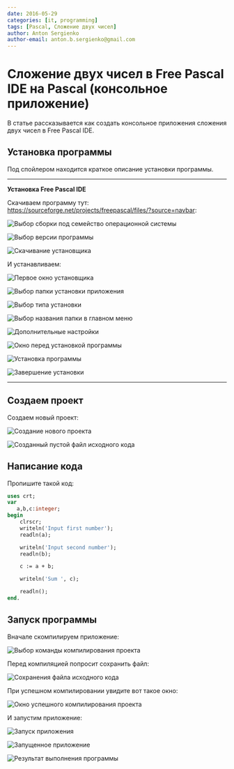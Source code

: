 ```yaml
---
date: 2016-05-29
categories: [it, programming]
tags: [Pascal, Сложение двух чисел]
author: Anton Sergienko
author-email: anton.b.sergienko@gmail.com
---
```


# Сложение двух чисел в Free Pascal IDE на Pascal (консольное приложение)

В статье рассказывается как создать консольное приложения сложения двух чисел в Free Pascal IDE.

## Установка программы

Под спойлером находится краткое описание установки программы.

---

**Установка Free Pascal IDE** <!-- !details -->

Скачиваем программу тут: <https://sourceforge.net/projects/freepascal/files/?source=navbar>:

![Выбор сборки под семейство операционной системы](img/install_01.png)

![Выбор версии программы](img/install_02.png)

![Скачивание установщика](img/install_03.png)

И устанавливаем:

![Первое окно установщика](img/install_04.png)

![Выбор папки установки приложения](img/install_05.png)

![Выбор типа установки](img/install_06.png)

![Выбор названия папки в главном меню](img/install_07.png)

![Дополнительные настройки](img/install_08.png)

![Окно перед установкой программы](img/install_09.png)

![Установка программы](img/install_10.png)

![Завершение установки](img/install_11.png)

---

## Создаем проект

Создаем новый проект:

![Создание нового проекта](img/new_project_01.png)

![Созданный пустой файл исходного кода](img/new_project_02.png)

## Написание кода

Пропишите такой код:

```pascal
uses crt;
var
   a,b,c:integer;
begin
    clrscr;
    writeln('Input first number');
    readln(a);

    writeln('Input second number');
    readln(b);

    c := a + b;

    writeln('Sum ', c);

    readln();
end.
```

## Запуск программы

Вначале скомпилируем приложение:

![Выбор команды компилирования проекта](img/compile.png)

Перед компиляцией попросит сохранить файл:

![Сохранения файла исходного кода](img/save.png)

При успешном компилировании увидите вот такое окно:

![Окно успешного компилирования проекта](img/compile_02.png)

И запустим приложение:

![Запуск приложения](img/run.png)

![Запущенное приложение](img/result_01.png)

![Результат выполнения программы](img/result_02.png)
